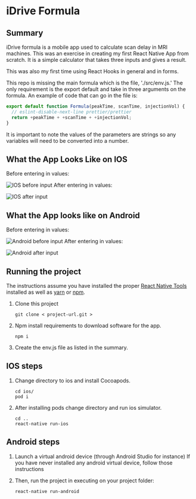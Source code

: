 # iDrive Formula
 
## Summary

iDrive formula is a mobile app used to calculate scan delay in MRI machines. This was an exercise in creating my first React Native App from scratch. It is a simple calculator that takes three inputs and gives a result.
 
This was also my first time using React Hooks in general and in forms. 
 
 
This repo is missing the main formula which is the file, './src/env.js.' The only requirement is the export default and take in three arguments on the formula. An example of code that can go in the file is: 
```javascript
export default function Formula(peakTime, scanTime, injectionVol) {
  // eslint-disable-next-line prettier/prettier
  return +peakTime + +scanTime + +injectionVol;
}
```
It is important to note the values of the parameters are strings so any variables will need to be converted into a number.

## What the App Looks Like on IOS
Before entering in values:

![IOS before input](/src/images/AndroidBefore.png)
After entering in values:

![IOS after input](/src/images/AndroidAfter.png)

## What the App looks like on Android
Before entering in values:

![Android before input](/src/images/IOSBefore.png)
After entering in values:

![Android after input](/src/images/IOSAfter.png)

## Running the project
The instructions assume you have installed the proper [React Native Tools](https://facebook.github.io/react-native/docs/getting-started) installed as well as [yarn](https://yarnpkg.com/lang/en/docs/install/#mac-stable) or [npm](https://www.google.com/search?q=npm+installation+instuctions&oq=npm+installation+instuctions&aqs=chrome..69i57j33.4406j0j4&sourceid=chrome&ie=UTF-8).
 
 
1. Clone this project
    ```
    git clone < project-url.git >
    ```
 
2.  Npm install requirements to download software for the app.
    ```
    npm i
    ```
3. Create the env.js file as listed in the summary.

## IOS steps
1. Change directory to ios and install Cocoapods.
    ```
    cd ios/
    pod i
    ```
 
2. After installing pods change directory and run ios simulator.
    ```
    cd ..
    react-native run-ios
    ```

 
## Android steps
1. Launch a virtual android device (through Android Studio for instance)
    If you have never installed any android virtual device, follow those instructions
 
2. Then, run the project in executing on your project folder:
    ```
    react-native run-android
    ```



 


